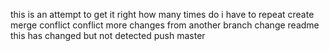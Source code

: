 this is an attempt to get it right
how many times do i have to repeat
create merge conflict
conflict
more changes
from another branch
change readme
this has changed but not detected 
push master
